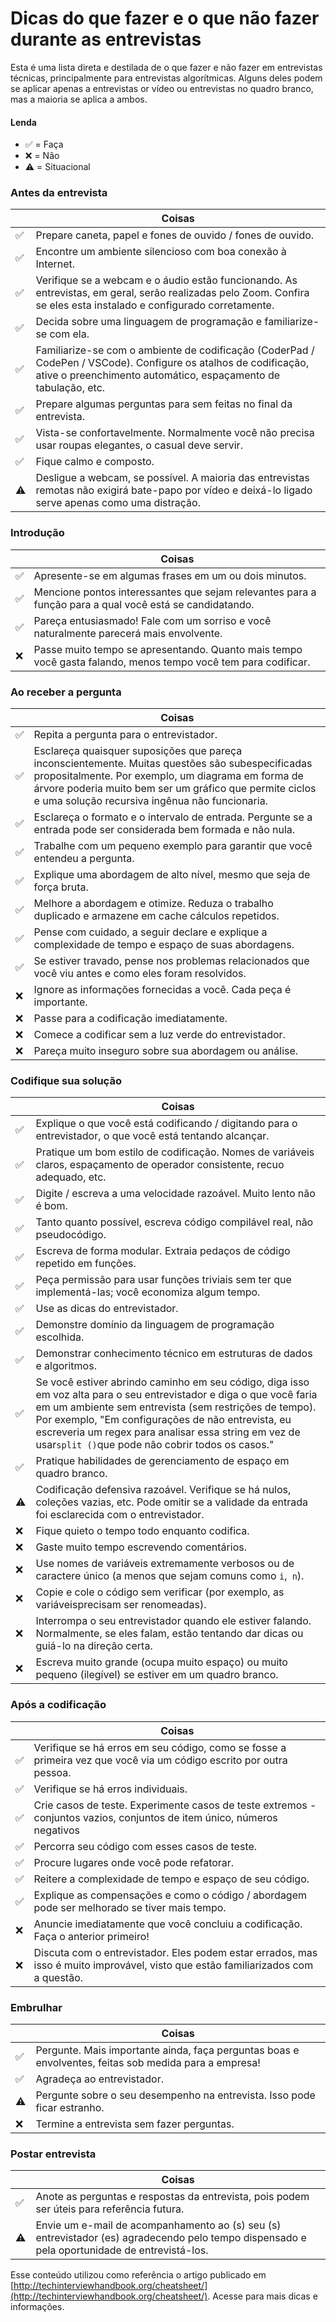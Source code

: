 # Dicas do que fazer e o que não fazer durante as entrevistas

Esta é uma lista direta e destilada de o que fazer e não fazer em entrevistas técnicas, principalmente para entrevistas algorítmicas. Alguns deles podem se aplicar apenas a entrevistas or vídeo ou entrevistas no quadro branco, mas a maioria se aplica a ambos. 

#### Lenda

- ✅ = Faça
- ❌ = Não
- ⚠️ = Situacional

### Antes da entrevista

| | Coisas |
| --- | --- |
| ✅ | Prepare caneta, papel e fones de ouvido / fones de ouvido. |
| ✅ | Encontre um ambiente silencioso com boa conexão à Internet. |
| ✅ | Verifique se a webcam e o áudio estão funcionando. As entrevistas, em geral, serão realizadas pelo Zoom. Confira se eles esta instalado e configurado corretamente.|
| ✅ | Decida sobre uma linguagem de programação e familiarize-se com ela. |
| ✅ | Familiarize-se com o ambiente de codificação (CoderPad / CodePen / VSCode). Configure os atalhos de codificação, ative o preenchimento automático, espaçamento de tabulação, etc.
| ✅ | Prepare algumas perguntas para sem feitas no final da entrevista. |
| ✅ | Vista-se confortavelmente. Normalmente você não precisa usar roupas elegantes, o casual deve servir. |
| ✅ | Fique calmo e composto. |
| ⚠️ | Desligue a webcam, se possível. A maioria das entrevistas remotas não exigirá bate-papo por vídeo e deixá-lo ligado serve apenas como uma distração. |

### Introdução

| | Coisas |
| --- | --- |
| ✅ | Apresente-se em algumas frases em um ou dois minutos. |
| ✅ | Mencione pontos interessantes que sejam relevantes para a função para a qual você está se candidatando. |
| ✅ | Pareça entusiasmado! Fale com um sorriso e você naturalmente parecerá mais envolvente. |
| ❌ | Passe muito tempo se apresentando. Quanto mais tempo você gasta falando, menos tempo você tem para codificar. |

### Ao receber a pergunta

| | Coisas |
| --- | --- |
| ✅ | Repita a pergunta para o entrevistador. |
| ✅ | Esclareça quaisquer suposições que pareça inconscientemente. Muitas questões são subespecificadas propositalmente. Por exemplo, um diagrama em forma de árvore poderia muito bem ser um gráfico que permite ciclos e uma solução recursiva ingênua não funcionaria. |
| ✅ | Esclareça o formato e o intervalo de entrada. Pergunte se a entrada pode ser considerada bem formada e não nula. |
| ✅ | Trabalhe com um pequeno exemplo para garantir que você entendeu a pergunta. |
| ✅ | Explique uma abordagem de alto nível, mesmo que seja de força bruta. |
| ✅ | Melhore a abordagem e otimize. Reduza o trabalho duplicado e armazene em cache cálculos repetidos. |
| ✅ | Pense com cuidado, a seguir declare e explique a complexidade de tempo e espaço de suas abordagens. |
| ✅ | Se estiver travado, pense nos problemas relacionados que você viu antes e como eles foram resolvidos. |
| ❌ | Ignore as informações fornecidas a você. Cada peça é importante. |
| ❌ | Passe para a codificação imediatamente. |
| ❌ | Comece a codificar sem a luz verde do entrevistador. |
| ❌ | Pareça muito inseguro sobre sua abordagem ou análise. |

### Codifique sua solução

| | Coisas |
| --- | --- |
| ✅ | Explique o que você está codificando / digitando para o entrevistador, o que você está tentando alcançar. |
| ✅ | Pratique um bom estilo de codificação. Nomes de variáveis ​​claros, espaçamento de operador consistente, recuo adequado, etc.
| ✅ | Digite / escreva a uma velocidade razoável. Muito lento não é bom. |
| ✅ | Tanto quanto possível, escreva código compilável real, não pseudocódigo. |
| ✅ | Escreva de forma modular. Extraia pedaços de código repetido em funções. |
| ✅ | Peça permissão para usar funções triviais sem ter que implementá-las; você economiza algum tempo. |
| ✅ | Use as dicas do entrevistador. |
| ✅ | Demonstre domínio da linguagem de programação escolhida. |
| ✅ | Demonstrar conhecimento técnico em estruturas de dados e algoritmos. |
| ✅ | Se você estiver abrindo caminho em seu código, diga isso em voz alta para o seu entrevistador e diga o que você faria em um ambiente sem entrevista (sem restrições de tempo). Por exemplo, "Em configurações de não entrevista, eu escreveria um regex para analisar essa string em vez de usar` split () `que pode não cobrir todos os casos." |
| ✅ | Pratique habilidades de gerenciamento de espaço em quadro branco. |
| ⚠️ | Codificação defensiva razoável. Verifique se há nulos, coleções vazias, etc. Pode omitir se a validade da entrada foi esclarecida com o entrevistador. |
| ❌ | Fique quieto o tempo todo enquanto codifica. |
| ❌ | Gaste muito tempo escrevendo comentários. |
| ❌ | Use nomes de variáveis ​​extremamente verbosos ou de caractere único (a menos que sejam comuns como `i`,` n`). |
| ❌ | Copie e cole o código sem verificar (por exemplo, as variáveis ​​precisam ser renomeadas). |
| ❌ | Interrompa o seu entrevistador quando ele estiver falando. Normalmente, se eles falam, estão tentando dar dicas ou guiá-lo na direção certa. |
| ❌ | Escreva muito grande (ocupa muito espaço) ou muito pequeno (ilegível) se estiver em um quadro branco. |

### Após a codificação

| | Coisas |
| --- | --- |
| ✅ | Verifique se há erros em seu código, como se fosse a primeira vez que você via um código escrito por outra pessoa. |
| ✅ | Verifique se há erros individuais. |
| ✅ | Crie casos de teste. Experimente casos de teste extremos - conjuntos vazios, conjuntos de item único, números negativos |
| ✅ | Percorra seu código com esses casos de teste. |
| ✅ | Procure lugares onde você pode refatorar. |
| ✅ | Reitere a complexidade de tempo e espaço de seu código. |
| ✅ | Explique as compensações e como o código / abordagem pode ser melhorado se tiver mais tempo. |
| ❌ | Anuncie imediatamente que você concluiu a codificação. Faça o anterior primeiro! |
| ❌ | Discuta com o entrevistador. Eles podem estar errados, mas isso é muito improvável, visto que estão familiarizados com a questão. |

### Embrulhar

| | Coisas |
| --- | --- |
| ✅ | Pergunte. Mais importante ainda, faça perguntas boas e envolventes, feitas sob medida para a empresa! |
| ✅ | Agradeça ao entrevistador. |
| ⚠️ | Pergunte sobre o seu desempenho na entrevista. Isso pode ficar estranho. |
| ❌ | Termine a entrevista sem fazer perguntas. |

### Postar entrevista

| | Coisas |
| --- | --- |
| ✅ | Anote as perguntas e respostas da entrevista, pois podem ser úteis para referência futura. |
| ⚠️ | Envie um e-mail de acompanhamento ao (s) seu (s) entrevistador (es) agradecendo pelo tempo dispensado e pela oportunidade de entrevistá-los. |

Esse conteúdo utilizou como referência o artigo publicado em [http://techinterviewhandbook.org/cheatsheet/](http://techinterviewhandbook.org/cheatsheet/). Acesse para mais dicas e informações.